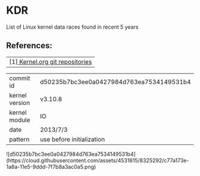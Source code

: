 # KDR
List of Linux kernel data races found in recent 5 years
<br>
<h2>References:</h2>
<table>
<tr><td>
[1]<a href="https://git.kernel.org/cgit/linux/kernel/git/torvalds/linux.git/"> Kernel.org git repositories </a>
</table>
<table>
    <tr><td>commit id <td>d50235b7bc3ee0a0427984d763ea7534149531b4
    <tr><td>kernel version<td>v3.10.8
    <tr><td>kernel module<td>IO
    <tr><td>date<td>2013/7/3
    <tr><td>pattern<td>use before initialization
</table>
![d50235b7bc3ee0a0427984d763ea7534149531b4](https://cloud.githubusercontent.com/assets/4531815/8325292/c77a173e-1a8a-11e5-9ddd-7f7b8a3ac0a5.png)
